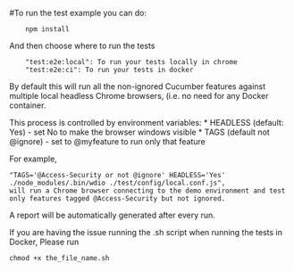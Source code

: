 #To run the test example you can do:

````
    npm install
````

And then choose where to run the tests

````
    "test:e2e:local": To run your tests locally in chrome
    "test:e2e:ci": To run your tests in docker
````

By default this will run all the non-ignored Cucumber features against multiple local headless Chrome browsers, (i.e. no need for any Docker container.

This process is controlled by environment variables: * HEADLESS (default: Yes) - set No to make the browser windows visible * TAGS (default not @ignore) - set to @myfeature to run only that feature

For example,

```
"TAGS='@Access-Security or not @ignore' HEADLESS='Yes' ./node_modules/.bin/wdio ./test/config/local.conf.js",
will run a Chrome browser connecting to the demo environment and test only features tagged @Access-Security but not ignored.
```

A report will be automatically generated after every run.

If you are having the issue running the .sh script when running the tests in Docker, Please run

```
chmod +x the_file_name.sh
```